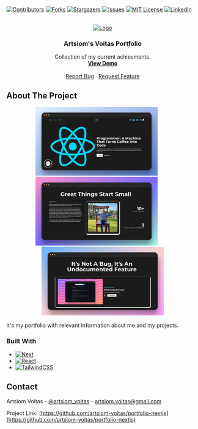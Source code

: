 [![Contributors][contributors-shield]][contributors-url]
[![Forks][forks-shield]][forks-url]
[![Stargazers][stars-shield]][stars-url]
[![Issues][issues-shield]][issues-url]
[![MIT License][license-shield]][license-url]
[![LinkedIn][linkedin-shield]][linkedin-url]

<!-- PROJECT LOGO -->
<br />
<div align="center">
  <a target="_blank" href="https://github.com/artsiom-voitas/portfolio-nextjs">
    <img src="public/favicon.ico" alt="Logo" width="40" height="40">
  </a>

<h3 align="center">Artsiom's Voitas Portfolio</h3>

  <p align="center">
    Collection of my current achievments.
    <br />
    <a href="https://artsiom-voitas.vercel.app"><strong>View Demo</strong></a>
    <br />
    <br />
    <a href="https://github.com/artsiom-voitas/portfolio-nextjs/issues">Report Bug</a>
    ·
    <a href="https://github.com/artsiom-voitas/portfolio-nextjs/issues">Request Feature</a>
  </p>
</div>

<!-- ABOUT THE PROJECT -->

## About The Project

<p align="center">
  <img src="public/images/home-page.png" width="320" alt="Home page">
&nbsp; &nbsp; &nbsp; &nbsp;
  <img align="justify" src="public/images/about-page.png" width="320" alt="About page">
  &nbsp; &nbsp; &nbsp; &nbsp;
   <img align="justify" src="public/images/projects-page.png" width="320" alt="Projects page">
</p>

It's my portfolio with relevant information about me and my projects.

### Built With

-   [![Next][Next.js]][Next-url]
-   [![React][React.js]][React-url]
-   [![TailwindCSS][tailwindcss.com]][tailwindcss-url]

<!-- CONTACT -->

## Contact

Artsiom Voitas - [@artsiom_voitas](https://twitter.com/artsiom_voitas) - artsiom.voitas@gmail.com

Project Link: [https://github.com/artsiom-voitas/portfolio-nextjs](https://github.com/artsiom-voitas/portfolio-nextjs)

<!-- MARKDOWN LINKS & IMAGES -->
<!-- https://www.markdownguide.org/basic-syntax/#reference-style-links -->

[contributors-shield]: https://img.shields.io/github/contributors/artsiom-voitas/portfolio-nextjs.svg?style=for-the-badge
[contributors-url]: https://github.com/artsiom-voitas/portfolio-nextjs/graphs/contributors
[forks-shield]: https://img.shields.io/github/forks/artsiom-voitas/portfolio-nextjs.svg?style=for-the-badge
[forks-url]: https://github.com/artsiom-voitas/portfolio-nextjs/network/members
[stars-shield]: https://img.shields.io/github/stars/artsiom-voitas/portfolio-nextjs.svg?style=for-the-badge
[stars-url]: https://github.com/artsiom-voitas/portfolio-nextjs/stargazers
[issues-shield]: https://img.shields.io/github/issues/artsiom-voitas/portfolio-nextjs.svg?style=for-the-badge
[issues-url]: https://github.com/artsiom-voitas/portfolio-nextjs/issues
[license-shield]: https://img.shields.io/github/license/artsiom-voitas/portfolio-nextjs.svg?style=for-the-badge
[license-url]: https://github.com/artsiom-voitas/portfolio-nextjs/blob/master/LICENSE
[linkedin-shield]: https://img.shields.io/badge/-LinkedIn-black.svg?style=for-the-badge&logo=linkedin&colorB=555
[linkedin-url]: https://www.linkedin.com/in/artsiom-voitas/
[Next.js]: https://img.shields.io/badge/Next-black?style=for-the-badge&logo=next.js&logoColor=white
[Next-url]: https://nextjs.org/
[React.js]: https://img.shields.io/badge/React-20232A?style=for-the-badge&logo=react&logoColor=61DAFB
[React-url]: https://reactjs.org/
[tailwindcss.com]: https://img.shields.io/badge/Tailwind_CSS-38B2AC?style=for-the-badge&logo=tailwind-css&logoColor=white
[tailwindcss-url]: https://tailwindcss.com/
